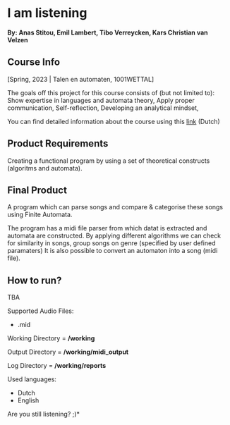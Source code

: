 # I am listening

**By: Anas Stitou, Emil Lambert, Tibo Verreycken,  Kars Christian van Velzen**

## Course Info

[Spring, 2023 | Talen en automaten, 1001WETTAL]

The goals off this project for this course consists of (but not limited to): Show expertise in languages and automata theory, Apply proper communication, Self-reflection, Developing an analytical mindset, 

You can find detailed information about the course using this [link](https://www.uantwerpen.be/nl/studeren/aanbod/alle-opleidingen/informatica-studeren/bachelor/studieprogramma/) (Dutch)

## Product Requirements

Creating a functional program by using a set of theoretical constructs (algoritms and automata).

## Final Product

A program which can parse songs and compare & categorise these songs using Finite Automata. 

The program has a midi file parser from which datat is extracted and automata are constructed. By applying different algorithms we can check for similarity in songs, group songs on genre (specified by user defined paramaters) It is also possible to convert an automaton into a song (midi file).

## How to run?

TBA

Supported Audio Files: 
*   .mid

Working Directory = **/working**

Output Directory = **/working/midi_output**

Log Directory = **/working/reports**

Used languages:
*   Dutch
*   English

Are you still listening?	;)*
